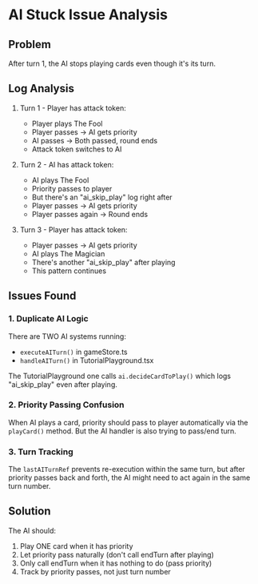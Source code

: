 # AI Stuck Issue Analysis

## Problem
After turn 1, the AI stops playing cards even though it's its turn.

## Log Analysis
1. Turn 1 - Player has attack token:
   - Player plays The Fool
   - Player passes → AI gets priority
   - AI passes → Both passed, round ends
   - Attack token switches to AI

2. Turn 2 - AI has attack token:  
   - AI plays The Fool  
   - Priority passes to player
   - But there's an "ai_skip_play" log right after
   - Player passes → AI gets priority
   - Player passes again → Round ends
   
3. Turn 3 - Player has attack token:
   - Player passes → AI gets priority
   - AI plays The Magician
   - There's another "ai_skip_play" after playing
   - This pattern continues

## Issues Found

### 1. Duplicate AI Logic
There are TWO AI systems running:
- `executeAITurn()` in gameStore.ts
- `handleAITurn()` in TutorialPlayground.tsx

The TutorialPlayground one calls `ai.decideCardToPlay()` which logs "ai_skip_play" even after playing.

### 2. Priority Passing Confusion
When AI plays a card, priority should pass to player automatically via the `playCard()` method. But the AI handler is also trying to pass/end turn.

### 3. Turn Tracking
The `lastAITurnRef` prevents re-execution within the same turn, but after priority passes back and forth, the AI might need to act again in the same turn number.

## Solution
The AI should:
1. Play ONE card when it has priority
2. Let priority pass naturally (don't call endTurn after playing)
3. Only call endTurn when it has nothing to do (pass priority)
4. Track by priority passes, not just turn number